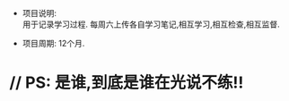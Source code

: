                                    
*  项目说明:  
            用于记录学习过程.
            每周六上传各自学习笔记,相互学习,相互检查,相互监督.
     
*  项目周期:
            12个月.

#   // PS:   是谁,到底是谁在光说不练!!          

 

